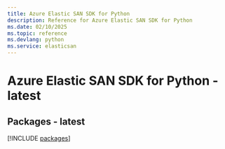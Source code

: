 ```yaml
---
title: Azure Elastic SAN SDK for Python
description: Reference for Azure Elastic SAN SDK for Python
ms.date: 02/10/2025
ms.topic: reference
ms.devlang: python
ms.service: elasticsan
---
```

# Azure Elastic SAN SDK for Python - latest
## Packages - latest
[!INCLUDE [packages](elastic-san-index.md)]